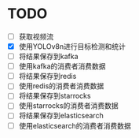 # TODO

- [ ] 获取视频流
- [x] 使用YOLOv8n进行目标检测和统计
- [ ] 将结果保存到kafka
- [ ] 使用kafka的消费者消费数据
- [ ] 将结果保存到redis
- [ ] 使用redis的消费者消费数据
- [ ] 将结果保存到starrocks
- [ ] 使用starrocks的消费者消费数据
- [ ] 将结果保存到elasticsearch
- [ ] 使用elasticsearch的消费者消费数据

